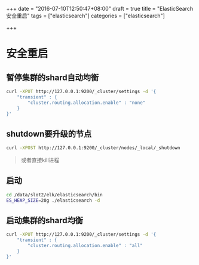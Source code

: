 +++
date = "2016-07-10T12:50:47+08:00"
draft = true
title = "ElasticSearch安全重启"
tags = ["elasticsearch"]
categories = ["elasticsearch"]

+++

# 安全重启

## 暂停集群的shard自动均衡
```bash
curl -XPUT http://127.0.0.1:9200/_cluster/settings -d '{
    "transient" : {
        "cluster.routing.allocation.enable" : "none"
    }
}'
```

## shutdown要升级的节点
```bash
curl -XPOST http://127.0.0.1:9200/_cluster/nodes/_local/_shutdown
```
> 或者直接kill进程

## 启动
```bash
cd /data/slot2/elk/elasticsearch/bin
ES_HEAP_SIZE=20g ./elasticsearch -d
```

## 启动集群的shard均衡
```bash
curl -XPUT http://127.0.0.1:9200/_cluster/settings -d '{
    "transient" : {
        "cluster.routing.allocation.enable" : "all"
    }
}'
```
